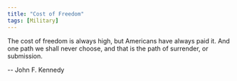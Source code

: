 ```yaml
---
title: "Cost of Freedom"
tags: [Military]
---
```


The cost of freedom is always high, but Americans have always paid it. And one
path we shall never choose, and that is the path of surrender, or submission.

-- John F. Kennedy
